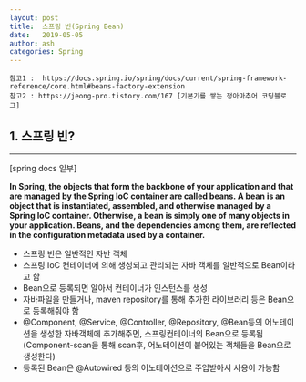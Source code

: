 ```yaml
---
layout: post
title:  스프링 빈(Spring Bean)
date:   2019-05-05
author: ash
categories: Spring
---
```


```
참고1 :  https://docs.spring.io/spring/docs/current/spring-framework-reference/core.html#beans-factory-extension
참고2 : https://jeong-pro.tistory.com/167 [기본기를 쌓는 정아마추어 코딩블로그]
```

## 1. 스프링 빈?

* * *


[spring docs 일부]

**In Spring, the objects that form the backbone of your application and that are managed by the Spring IoC container are called beans. A bean is an object that is instantiated, assembled, and otherwise managed by a Spring IoC container. Otherwise, a bean is simply one of many objects in your application. Beans, and the dependencies among them, are reflected in the configuration metadata used by a container.**


- 스프링 빈은 일반적인 자반 객체
- 스프링 IoC 컨테이너에 의해 생성되고 관리되는 자바 객체를 일반적으로 Bean이라고 함
- Bean으로 등록되면 알아서 컨테이너가 인스턴스를 생성
- 자바파일을 만들거나, maven repository를 통해 추가한 라이브러리 등은 Bean으로 등록해줘야 함
- @Component, @Service, @Controller, @Repository, @Bean등의 어노테이션을 생성한 자바객체에 추가해주면, 스프링컨테이너의 Bean으로 등록됨(Component-scan을 통해 scan후, 어노테이션이 붙어있는 객체들을 Bean으로 생성한다)
- 등록된 Bean은 @Autowired 등의 어노테이션으로 주입받아서 사용이 가능함
